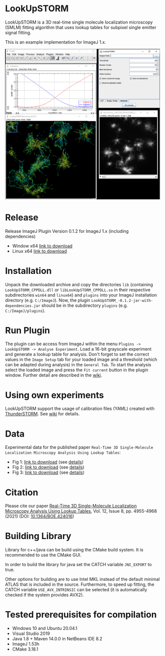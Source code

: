 # LookUpSTORM

LookUpSTORM is a 3D real-time single molecule localization microscopy (SMLM) fitting algorithm that uses lookup tables for subpixel single emitter signal fitting.

This is an example implementation for ImageJ 1.x.

![Thumbnail](https://github.com/CURTLab/IJLookUpSTORM/blob/master/thumbnail_lookupstorm.png)

# Release
Release ImageJ Plugin Version 0.1.2 for ImageJ 1.x (including dependencies) 
* Window x64 [link to download](https://github.com/CURTLab/IJLookUpSTORM/releases/download/0.1.2/LookUpSTORM_-0.1.2-win64-jar-with-dependencies.zip)
* Linux x64 [link to download](https://github.com/CURTLab/IJLookUpSTORM/releases/download/0.1.2/LookUpSTORM_-0.1.2-linux64-jar-with-dependencies.zip)

# Installation
Unpack the downloaded archive and copy the directories `lib` (containing `LookUpSTORM_CPPDLL.dll` or `libLookUpSTORM_CPPDLL.so` in their respective subdirectories `win64` and `linux64`) and `plugins` into your ImageJ installation directory (e.g. `C:/ImageJ`). Now, the plugin `LookUpSTORM_-0.1.2-jar-with-dependencies.jar` should be in the subdirectory `plugins` (e.g. `C:/ImageJ/plugins`).

# Run Plugin
The plugin can be access from ImageJ within the menu `Plugins -> LookUpSTORM -> Analyse Experiment`. Load a 16-bit grayscale experiment and generate a lookup table for analysis. Don't forget to set the correct values in the `Image Setup` tab for your loaded image and a threshold (which can be adapted during analysis) in the `General Tab`. To start the analysis select the loaded image and press the `Fit current` button in the plugin window. Further detail are described in the [wiki](https://github.com/CURTLab/IJLookUpSTORM/wiki/Usage).

# Using own experiments
LookUpSTORM support the usage of calibration files (YAML) created with [ThunderSTORM](https://github.com/zitmen/thunderstorm). See [wiki](https://github.com/CURTLab/IJLookUpSTORM/wiki/CreateCalibrationFile) for details.

# Data
Experimental data for the published paper `Real-Time 3D Single-Molecule Localization Microscopy Analysis Using Lookup Tables`:
* Fig 1: [link to download](https://filebox.fhooecloud.at/index.php/s/fKwtgFXaxcf8jpp) (see [details](https://github.com/CURTLab/IJLookUpSTORM/wiki/DetailsFig1))
* Fig 2: [link to download](https://filebox.fhooecloud.at/index.php/s/6EyQ4tnWM2qZdHe) (see [details](https://github.com/CURTLab/IJLookUpSTORM/wiki/DetailsFig2))
* Fig 3: [link to download](https://filebox.fhooecloud.at/index.php/s/tKZ8n9GaKtSGW3N) (see [details](https://github.com/CURTLab/IJLookUpSTORM/wiki/DetailsFig3))

# Citation
Please cite our paper [Real-Time 3D Single-Molecule Localization Microscopy Analysis Using Lookup Tables](https://www.osapublishing.org/boe/fulltext.cfm?uri=boe-12-8-4955&id=453384), Vol. 12, Issue 8, pp. 4955-4968 (2021) (DOI: [10.1364/BOE.424016](https://doi.org/10.1364/BOE.424016))

# Building Library
Library for c++/java can be build using the CMake build system. It is recommended to use the CMake GUI. 

In order to build the library for java set the CATCH variable `JNI_EXPORT` to true.

Other options for building are to use Intel MKL instead of the default minimal ATLAS that is included in the source. Furthermore, to speed up fitting, the CATCH variable `USE_AVX_INTRINSIC` can be selected (it is automatically checked if the system provides AVX2).

# Tested prerequisites for compilation
* Windows 10 and Ubuntu 20.04.1
* Visual Studio 2019
* Java 1.8 + Maven 14.0.0 in NetBeans IDE 8.2
* ImageJ 1.53h
* CMake 3.18.1
